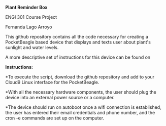 **Plant Reminder Box**

ENGI 301 Course Project

Fernanda Lago Arroyo

This github repository contains all the code necessary for creating a PocketBeagle based device that displays and texts user about plant's sunlight and water levels.

A more descriptive set of instructions for this device can be found on 

**Instructions:**

*To execute the script, download the github repository and add to your Cloud9 Linux interface for the PocketBeagle.

*With all the necessary hardware components, the user should plug the device into an external power source or a computer.

*The device should run on autoboot once a wifi connection is established, the user has entered their email credentials and phone number,
and the cron -e commands are set up on the computer.
